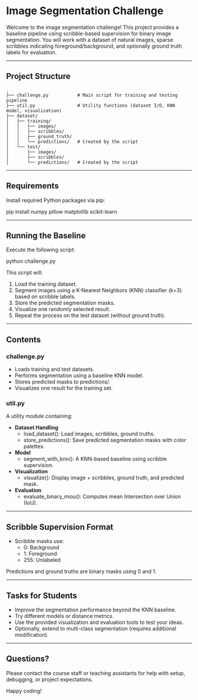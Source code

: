 # Image Segmentation Challenge

Welcome to the image segmentation challenge! This project provides a baseline pipeline using scribble-based supervision for binary image segmentation. You will work with a dataset of natural images, sparse scribbles indicating foreground/background, and optionally ground truth labels for evaluation.

---

## Project Structure
```text
.
├── challenge.py           # Main script for training and testing pipeline
├── util.py                # Utility functions (dataset I/O, KNN model, visualization)
├── dataset/
│   ├── training/
│   │   ├── images/
│   │   ├── scribbles/
│   │   ├── ground_truth/
│   │   └── predictions/   # Created by the script
│   └── test/
│       ├── images/
│       ├── scribbles/
│       └── predictions/   # Created by the script
```

---

## Requirements

Install required Python packages via pip:

pip install numpy pillow matplotlib scikit-learn

---

## Running the Baseline

Execute the following script:

python challenge.py

This script will:

1. Load the training dataset.
2. Segment images using a K-Nearest Neighbors (KNN) classifier (k=3) based on scribble labels.
3. Store the predicted segmentation masks.
4. Visualize one randomly selected result.
5. Repeat the process on the test dataset (without ground truth).

---

## Contents

### challenge.py

- Loads training and test datasets.
- Performs segmentation using a baseline KNN model.
- Stores predicted masks to predictions/.
- Visualizes one result for the training set.

### util.py

A utility module containing:

- **Dataset Handling**
  - load_dataset(): Load images, scribbles, ground truths.
  - store_predictions(): Save predicted segmentation masks with color palettes.
- **Model**
  - segment_with_knn(): A KNN-based baseline using scribble supervision.
- **Visualization**
  - visualize(): Display image + scribbles, ground truth, and predicted mask.
- **Evaluation**
  - evaluate_binary_miou(): Computes mean Intersection over Union (IoU).

---


## Scribble Supervision Format

- Scribble masks use:
  - 0: Background
  - 1: Foreground
  - 255: Unlabeled

Predictions and ground truths are binary masks using 0 and 1.

---

## Tasks for Students

- Improve the segmentation performance beyond the KNN baseline.
- Try different models or distance metrics.
- Use the provided visualization and evaluation tools to test your ideas.
- Optionally, extend to multi-class segmentation (requires additional modification).

---

## Questions?

Please contact the course staff or teaching assistants for help with setup, debugging, or project expectations.

Happy coding!
